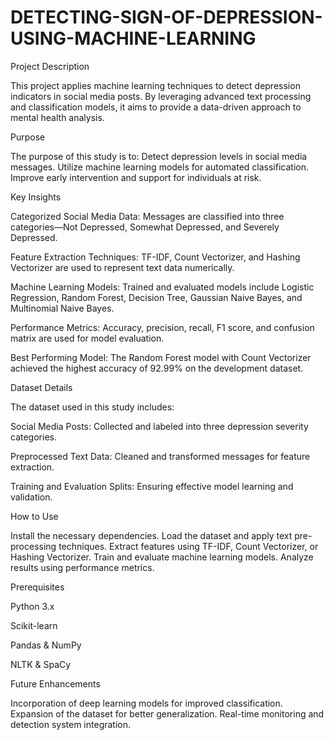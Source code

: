 # DETECTING-SIGN-OF-DEPRESSION-USING-MACHINE-LEARNING

Project Description

This project applies machine learning techniques to detect depression indicators in social media posts. By leveraging advanced text processing and classification models, it aims to provide a data-driven approach to mental health analysis.

Purpose

The purpose of this study is to:
Detect depression levels in social media messages.
Utilize machine learning models for automated classification.
Improve early intervention and support for individuals at risk.

Key Insights

Categorized Social Media Data: Messages are classified into three categories—Not Depressed, Somewhat Depressed, and Severely Depressed.

Feature Extraction Techniques: TF-IDF, Count Vectorizer, and Hashing Vectorizer are used to represent text data numerically.

Machine Learning Models: Trained and evaluated models include Logistic Regression, Random Forest, Decision Tree, Gaussian Naive Bayes, and Multinomial Naive Bayes.

Performance Metrics: Accuracy, precision, recall, F1 score, and confusion matrix are used for model evaluation.

Best Performing Model: The Random Forest model with Count Vectorizer achieved the highest accuracy of 92.99% on the development dataset.


Dataset Details

The dataset used in this study includes:

Social Media Posts: Collected and labeled into three depression severity categories.

Preprocessed Text Data: Cleaned and transformed messages for feature extraction.

Training and Evaluation Splits: Ensuring effective model learning and validation.

How to Use

Install the necessary dependencies.
Load the dataset and apply text pre-processing techniques.
Extract features using TF-IDF, Count Vectorizer, or Hashing Vectorizer.
Train and evaluate machine learning models.
Analyze results using performance metrics.

Prerequisites

Python 3.x

Scikit-learn

Pandas & NumPy

NLTK & SpaCy

Future Enhancements

Incorporation of deep learning models for improved classification.
Expansion of the dataset for better generalization.
Real-time monitoring and detection system integration.

